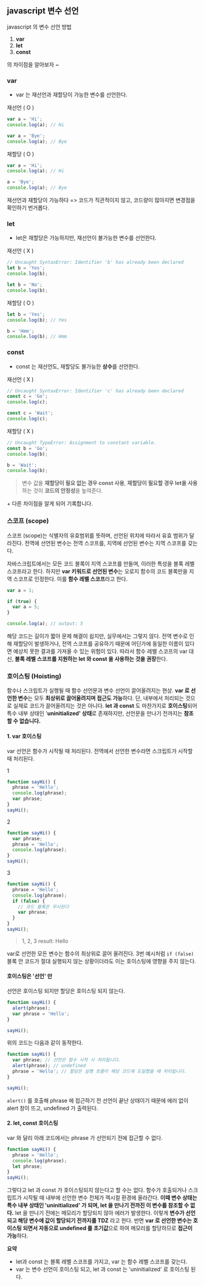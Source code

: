 ## javascript 변수 선언

javascript 의 변수 선언 방법

1. **var**
2. **let**
3. **const**

의 차이점을 알아보자 ~

### **var**

- var 는 재선언과 재할당이 가능한 변수를 선언한다.

재선언 ( O )

```js
var a = 'Hi';
console.log(a); // Hi

var a = 'Bye';
console.log(a); // Bye
```

재할당 ( O )

```js
var a = 'Hi';
console.log(a); // Hi

a = 'Bye';
console.log(a); // Bye
```

재선언과 재할당이 가능하다
=> 코드가 직관적이지 않고, 코드량이 많아지면 변경점을 확인하기 번거롭다.

### let

- let은 재할당은 가능하지만, 재선언이 불가능한 변수를 선언한다.

재선언 ( X )

```js
// Uncaught SyntaxError: Identifier 'b' has already been declared
let b = 'Yes';
console.log(b);

let b = 'No';
console.log(b);
```

재할당 ( O )

```js
let b = 'Yes';
console.log(b); // Yes

b = 'Hmm';
console.log(b); // Hmm
```

### const

- const 는 재선언도, 재할당도 불가능한 **상수**를 선언한다.

재선언 ( X )

```js
// Uncaught SyntaxError: Identifier 'c' has already been declared
const c = 'Go';
console.log(c);

const c = 'Wait';
console.log(c);
```

재할당 ( X )

```js
// Uncaught TypeError: Assignment to constant variable.
const b = 'Go';
console.log(b);

b = 'Wait';
console.log(b);
```

> 변수 값을 **재할당이 필요 없는 경우 const 사용**,
> **재할당이 필요할 경우 let을 사용**하는 것이
> **코드의 안정성**을 높여준다.

\+ 다른 차이점을 알게 되어 기록합니다.

### 스코프 (scope)

스코프 (scope)는 식별자의 유효범위를 뜻하며, 선언된 위치에 따라서 유효 범위가 달라진다. 전역에 선언된 변수는 전역 스코프를, 지역에 선언된 변수는 지역 스코프를 갖는다.

자바스크립트에서는 모든 코드 블록이 지역 스코프를 만들며, 이러한 특성을 블록 레벨 스코프라고 한다. 하지만 **var 키워드로 선언된 변수**는 오로지 함수의 코드 블록만을 지역 스코프로 인정한다. 이를 **함수 레벨 스코프**라고 한다.

```js
var a = 1;

if (true) {
  var a = 5;
}

console.log(a); // output: 5
```

해당 코드는 길이가 짧아 문제 해결이 쉽지만, 실무에서는 그렇지 않다. 전역 변수로 인해 재할당이 발생하거나, 전역 스코프를 공유하기 때문에 어딘가에 동일한 이름이 있다면 예상치 못한 결과를 가져올 수 있는 위험이 있다. 따라서 함수 레벨 스코프의 var 대신, **블록 레벨 스코프를 지원하는 let 와 const 을 사용하는 것을 권장**한다.

### 호이스팅 (Hoisting)

함수나 스크립트가 실행될 때 함수 선언문과 변수 선언이 끌어올려지는 현상.
**var 로 선언한 변수**는 모두 **최상위로 끌어올려지며 접근도 가능**하다. 단, 내부에서 처리되는 것으로 실제로 코드가 끌어올려지는 것은 아니다.
**let 과 const** 도 마찬가지로 **호이스팅**되어 특수 내부 상태인 '**uninitialized' 상태**로 존재하지만, 선언문을 만나기 전까지는 **참조할 수 없습니다.**

#### 1. var 호이스팅

var 선언은 함수가 시작될 때 처리된다. 전역에서 선언한 변수라면 스크립트가 시작할 때 처리된다.

1

```js
function sayHi() {
  phrase = 'Hello';
  console.log(phrase);
  var phrase;
}
sayHi();
```

2

```js
function sayHi() {
  var phrase;
  phrase = 'Hello';
  console.log(phrase);
}
sayHi();
```

3

```js
function sayHi() {
  phrase = 'Hello';
  console.log(phrase);
  if (false) {
    // 코드 블록은 무시된다
    var phrase;
  }
}
sayHi();
```

> 1, 2, 3 result: Hello

var로 선언한 모든 변수는 함수의 최상위로 끌어 올려진다.
3번 예시처럼 `if (false)` 블록 안 코드가 절대 실행되지 않는 상황이더라도 이는 호이스팅에 영향을 주지 않는다.

#### 호이스팅은 '선언' 만

선언은 호이스팅 되지만 할당은 호이스팅 되지 않는다.

```js
function sayHi() {
  alert(phrase);
  var phrase = 'Hello';
}

sayHi();
```

위의 코드는 다음과 같이 동작한다.

```js
function sayHi() {
  var phrase; // 선언은 함수 시작 시 처리됩니다.
  alert(phrase); // undefined
  phrase = 'Hello'; // 할당은 실행 흐름이 해당 코드에 도달했을 때 처리됩니다.
}

sayHi();
```

`alert()` 를 호출해 phrase 에 접근하기 전 선언이 끝난 상태이기 때문에 에러 없이 alert 창이 뜨고, undefined 가 출력된다.

#### 2. let, const 호이스팅

var 와 달리 아래 코드에서는 phrase 가 선언되기 전에 접근할 수 없다.

```js
function sayHi() {
  phrase = 'Hello';
  console.log(phrase);
  let phrase;
}
sayHi();
```

그렇다고 let 과 const 가 호이스팅되지 않는다고 할 수는 없다. 함수가 호출되거나 스크립트가 시작될 때 내부에 선언한 변수 전체가 렉시컬 환경에 올라간다.
**이때 변수 상태는 특수 내부 상태인 'uninitialized' 가 되며, let 을 만나기 전까진 이 변수를 참조할 수 없다.**
let 을 만나기 전에는 메모리가 할당되지 않아 에러가 발생한다.
이렇게 **변수가 선언되고 해당 변수에 값이 할당되기 전까지를 TDZ** 라고 한다.
반면 **var 로 선언한 변수는 호이스팅 되면서 자동으로 undefined 를 초기값**으로 하여 메모리를 할당하므로 **접근이 가능**하다.

**요약**

- let과 const 는 블록 레벨 스코프를 가지고, var 는 함수 레벨 스코프를 갖는다.
- var 는 변수 선언이 호이스팅 되고, let 과 const 는 'uninitialized' 로 호이스팅 된다.
